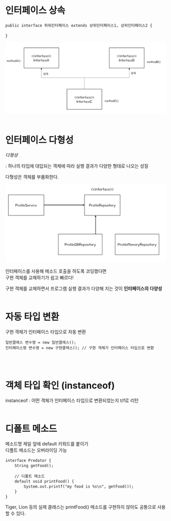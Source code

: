 # 인터페이스 상속 #

```
public interface 하위인터페이스 extends 상위인터페이스1, 상위인터페이스2 {

}
```
<img src='Untitled.png'>
<br><br>

# 인터페이스 다형성 #
*다형성* <p>: 하나의 타입에 대입되는 객체에 따라 실행 결과가 다양한 형태로 나오는 성질</p>
<p>다형성은 객체를 부품화한다.</p>
<img src='Untitled(1).png'>


인터페이스를 사용해 메소드 호출을 하도록 코딩했다면<br>
구현 객체를 교체하기가 쉽고 빠르다!<br>

구현 객체를 교체하면서 프로그램 실행 결과가 다양해 지는 것이 **인터페이스의 다양성**
<br><br>

# 자동 타입 변환 #
구현 객체가 인터페이스 타입으로 자동 변환
```
일반클래스 변수명 = new 일반클래스();
인터페이스명 변수명 = new 구현클래스(); // 구현 객체가 인터페이스 타입으로 변환
```
<br><br>

# 객체 타입 확인 (instanceof) #
instanceof : 어떤 객체가 인터페이스 타입으로 변환되었는지 t/f로 리턴
<br><br>

# 디폴트 메소드 #
메소드명 제일 앞에 default 키워드를 붙이기<br>
디폴트 메소드는 오버라이딩 가능<br>
```
interface Predator {
	String getFood();

	// 디폴트 메소드
	default void printFood() {   
		System.out.printf("my food is %s\n", getFood());
	}
}
```
Tiger, Lion 등의 실제 클래스는 printFood() 메소드를 구현하지 않아도 공통으로 사용할 수 있다. 